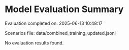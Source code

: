 # Model Evaluation Summary

Evaluation completed on: 2025-06-13 10:48:17

Scenarios file: data/combined_training_updated.jsonl

No evaluation results found.
